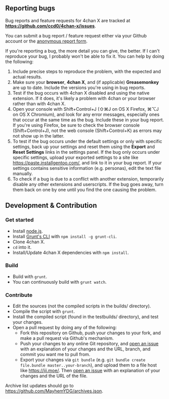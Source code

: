 ## Reporting bugs

Bug reports and feature requests for 4chan X are tracked at **https://github.com/ccd0/4chan-x/issues**.

You can submit a bug report / feature request either via your Github account or the [anonymous report form](https://gitreports.com/issue/ccd0/4chan-x).

If you're reporting a bug, the more detail you can give, the better. If I can't reproduce your bug, I probably won't be able to fix it. You can help by doing the following:

1. Include precise steps to reproduce the problem, with the expected and actual results.
2. Make sure your **browser**, **4chan X**, and (if applicable) **Greasemonkey** are up to date. Include the versions you're using in bug reports.
3. Test if the bug occurs with 4chan X disabled and using the native extension. If it does, it's likely a problem with 4chan or your browser rather than with 4chan X.
4. Open your console with Shift+Control+J (⇧⌘J on OS X Firefox, ⌘⌥J on OS X Chromium), and look for any error messages, especially ones that occur at the same time as the bug. Include these in your bug report. If you're using Firefox, be sure to check the browser console (Shift+Control+J), not the web console (Shift+Control+K) as errors may not show up in the latter.
5. To test if the bug occurs under the default settings or only with specific settings, back up your settings and reset them using the **Export** and **Reset Settings** links in the settings panel. If the bug only occurs under specific settings, upload your exported settings to a site like https://paste.installgentoo.com/, and link to it in your bug report. If your settings contains sensitive information (e.g. personas), edit the text file manually.
6. To check if a bug is due to a conflict with another extension, temporarily disable any other extensions and userscripts. If the bug goes away, turn them back on one by one until you find the one causing the problem.

## Development & Contribution

### Get started

- Install [node.js](http://nodejs.org/).
- Install [Grunt's CLI](http://gruntjs.com/) with `npm install -g grunt-cli`.
- Clone 4chan X.
- `cd` into it.
- Install/Update 4chan X dependencies with `npm install`.

### Build

- Build with `grunt`.
- You can continuously build with `grunt watch`.

### Contribute

- Edit the sources (not the compiled scripts in the builds/ directory).
- Compile the script with `grunt`.
- Install the compiled script (found in the testbuilds/ directory), and test your changes.
- Open a pull request by doing any of the following:
  - Fork this repository on Github, push your changes to your fork, and make a pull request via Github's mechanism.
  - Push your changes to any online Git repository, and [open an issue](https://gitreports.com/issue/ccd0/4chan-x) with an explanation of your changes and the URL, branch, and commit you want me to pull from.
  - Export your changes via `git bundle` (e.g. `git bundle create file.bundle master..your-branch`), and upload them to a file host like https://jii.moe/. Then [open an issue](https://gitreports.com/issue/ccd0/4chan-x) with an explanation of your changes and the URL of the file.

Archive list updates should go to https://github.com/MayhemYDG/archives.json.
